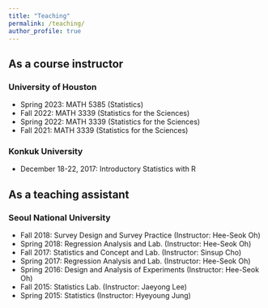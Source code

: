 ```yaml
---
title: "Teaching"
permalink: /teaching/
author_profile: true
---
```


## As a course instructor

### University of Houston

- Spring 2023: MATH 5385 (Statistics)
- Fall 2022: MATH 3339 (Statistics for the Sciences)
- Spring 2022: MATH 3339 (Statistics for the Sciences)
- Fall 2021: MATH 3339 (Statistics for the Sciences)

### Konkuk University

- December 18-22, 2017: Introductory Statistics with R

## As a teaching assistant

### Seoul National University

- Fall 2018: Survey Design and Survey Practice (Instructor: Hee-Seok Oh)
- Spring 2018: Regression Analysis and Lab. (Instructor: Hee-Seok Oh)
- Fall 2017: Statistics and Concept and Lab. (Instructor: Sinsup Cho)
- Spring 2017: Regression Analysis and Lab. (Instructor: Hee-Seok Oh)
- Spring 2016: Design and Analysis of Experiments (Instructor: Hee-Seok Oh)
- Fall 2015: Statistics Lab. (Instructor: Jaeyong Lee)
- Spring 2015: Statistics (Instructor: Hyeyoung Jung)

